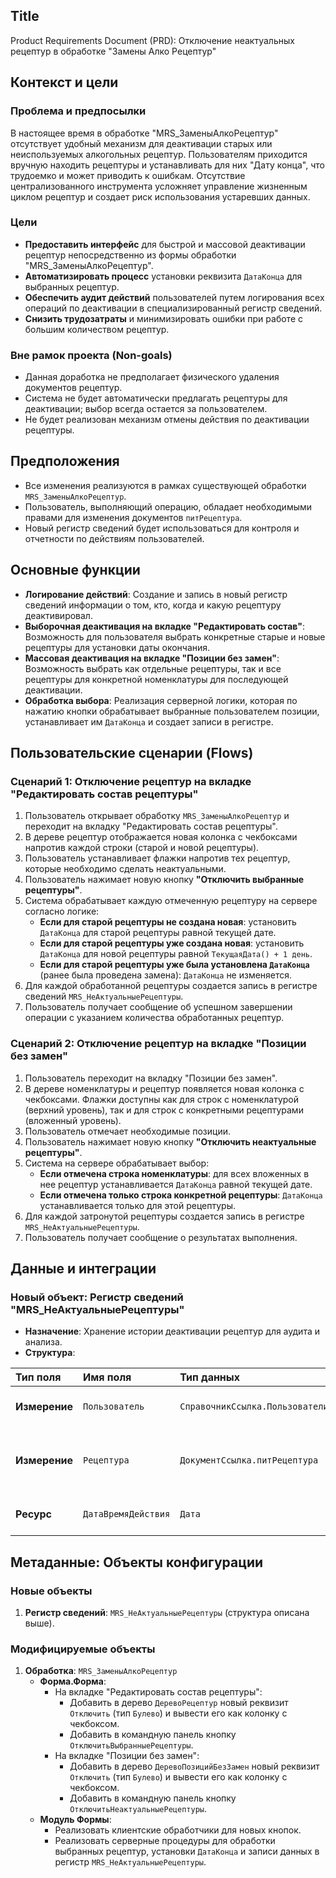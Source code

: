 ## Title
Product Requirements Document (PRD): Отключение неактуальных рецептур в обработке "Замены Алко Рецептур"

## Контекст и цели

### Проблема и предпосылки
В настоящее время в обработке "MRS_ЗаменыАлкоРецептур" отсутствует удобный механизм для деактивации старых или неиспользуемых алкогольных рецептур. Пользователям приходится вручную находить рецептуры и устанавливать для них "Дату конца", что трудоемко и может приводить к ошибкам. Отсутствие централизованного инструмента усложняет управление жизненным циклом рецептур и создает риск использования устаревших данных.

### Цели
- **Предоставить интерфейс** для быстрой и массовой деактивации рецептур непосредственно из формы обработки "MRS_ЗаменыАлкоРецептур".
- **Автоматизировать процесс** установки реквизита `ДатаКонца` для выбранных рецептур.
- **Обеспечить аудит действий** пользователей путем логирования всех операций по деактивации в специализированный регистр сведений.
- **Снизить трудозатраты** и минимизировать ошибки при работе с большим количеством рецептур.

### Вне рамок проекта (Non-goals)
- Данная доработка не предполагает физического удаления документов рецептур.
- Система не будет автоматически предлагать рецептуры для деактивации; выбор всегда остается за пользователем.
- Не будет реализован механизм отмены действия по деактивации рецептуры.

## Предположения
- Все изменения реализуются в рамках существующей обработки `MRS_ЗаменыАлкоРецептур`.
- Пользователь, выполняющий операцию, обладает необходимыми правами для изменения документов `питРецептура`.
- Новый регистр сведений будет использоваться для контроля и отчетности по действиям пользователей.

## Основные функции
- **Логирование действий**: Создание и запись в новый регистр сведений информации о том, кто, когда и какую рецептуру деактивировал.
- **Выборочная деактивация на вкладке "Редактировать состав"**: Возможность для пользователя выбрать конкретные старые и новые рецептуры для установки даты окончания.
- **Массовая деактивация на вкладке "Позиции без замен"**: Возможность выбрать как отдельные рецептуры, так и все рецептуры для конкретной номенклатуры для последующей деактивации.
- **Обработка выбора**: Реализация серверной логики, которая по нажатию кнопки обрабатывает выбранные пользователем позиции, устанавливает им `ДатаКонца` и создает записи в регистре.

## Пользовательские сценарии (Flows)

### Сценарий 1: Отключение рецептур на вкладке "Редактировать состав рецептуры"
1.  Пользователь открывает обработку `MRS_ЗаменыАлкоРецептур` и переходит на вкладку "Редактировать состав рецептуры".
2.  В дереве рецептур отображается новая колонка с чекбоксами напротив каждой строки (старой и новой рецептуры).
3.  Пользователь устанавливает флажки напротив тех рецептур, которые необходимо сделать неактуальными.
4.  Пользователь нажимает новую кнопку **"Отключить выбранные рецептуры"**.
5.  Система обрабатывает каждую отмеченную рецептуру на сервере согласно логике:
    *   **Если для старой рецептуры не создана новая**: установить `ДатаКонца` для старой рецептуры равной текущей дате.
    *   **Если для старой рецептуры уже создана новая**: установить `ДатаКонца` для новой рецептуры равной `ТекущаяДата() + 1 день`.
    *   **Если для старой рецептуры уже была установлена `ДатаКонца`** (ранее была проведена замена): `ДатаКонца` не изменяется.
6.  Для каждой обработанной рецептуры создается запись в регистре сведений `MRS_НеАктуальныеРецептуры`.
7.  Пользователь получает сообщение об успешном завершении операции с указанием количества обработанных рецептур.

### Сценарий 2: Отключение рецептур на вкладке "Позиции без замен"
1.  Пользователь переходит на вкладку "Позиции без замен".
2.  В дереве номенклатуры и рецептур появляется новая колонка с чекбоксами. Флажки доступны как для строк с номенклатурой (верхний уровень), так и для строк с конкретными рецептурами (вложенный уровень).
3.  Пользователь отмечает необходимые позиции.
4.  Пользователь нажимает новую кнопку **"Отключить неактуальные рецептуры"**.
5.  Система на сервере обрабатывает выбор:
    *   **Если отмечена строка номенклатуры**: для всех вложенных в нее рецептур устанавливается `ДатаКонца` равной текущей дате.
    *   **Если отмечена только строка конкретной рецептуры**: `ДатаКонца` устанавливается только для этой рецептуры.
6.  Для каждой затронутой рецептуры создается запись в регистре `MRS_НеАктуальныеРецептуры`.
7.  Пользователь получает сообщение о результатах выполнения.

## Данные и интеграции

### Новый объект: Регистр сведений "MRS_НеАктуальныеРецептуры"
- **Назначение**: Хранение истории деактивации рецептур для аудита и анализа.
- **Структура**:

| Тип поля | Имя поля | Тип данных | Описание |
| :--- | :--- | :--- | :--- |
| **Измерение** | `Пользователь` | `СправочникСсылка.Пользователи` | Пользователь, выполнивший операцию. |
| **Измерение** | `Рецептура` | `ДокументСсылка.питРецептура` | Рецептура, для которой установлена дата окончания. |
| **Ресурс** | `ДатаВремяДействия` | `Дата` | Точное время выполнения операции. |

## Метаданные: Объекты конфигурации

### Новые объекты
1.  **Регистр сведений**: `MRS_НеАктуальныеРецептуры` (структура описана выше).

### Модифицируемые объекты
1.  **Обработка**: `MRS_ЗаменыАлкоРецептур`
    *   **Форма.Форма**:
        *   На вкладке "Редактировать состав рецептуры":
            *   Добавить в дерево `ДеревоРецептур` новый реквизит `Отключить` (тип `Булево`) и вывести его как колонку с чекбоксом.
            *   Добавить в командную панель кнопку `ОтключитьВыбранныеРецептуры`.
        *   На вкладке "Позиции без замен":
            *   Добавить в дерево `ДеревоПозицийБезЗамен` новый реквизит `Отключить` (тип `Булево`) и вывести его как колонку с чекбоксом.
            *   Добавить в командную панель кнопку `ОтключитьНеактуальныеРецептуры`.
    *   **Модуль Формы**:
        *   Реализовать клиентские обработчики для новых кнопок.
        *   Реализовать серверные процедуры для обработки выбранных рецептур, установки `ДатаКонца` и записи данных в регистр `MRS_НеАктуальныеРецептуры`.
